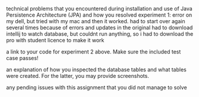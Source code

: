 technical problems that you encountered during installation and use of Java Persistence Architecture (JPA) and how you resolved
experiment 1:
error on my dell, but tried with my mac and then it worked.
had to start over again several times because of errors and updates in the original
had to download intellij to watch database, but couldnt run anything, so i had to download the pro with student licence to make it work

a link to your code for experiment 2 above. Make sure the included test case passes!

an explanation of how you inspected the database tables and what tables were created. For the latter, you may provide screenshots.

any pending issues with this assignment that you did not manage to solve

